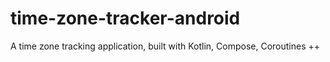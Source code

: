 # time-zone-tracker-android
A time zone tracking application, built with Kotlin, Compose, Coroutines ++
